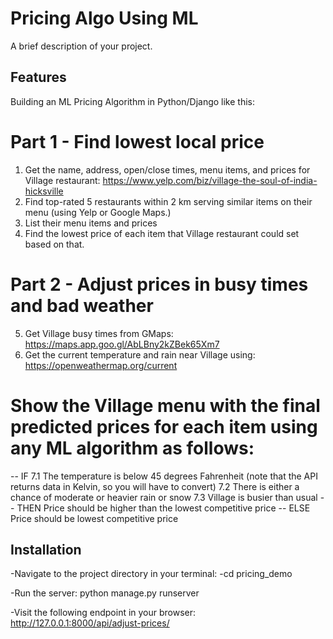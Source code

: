 # Pricing Algo Using ML

A brief description of your project.

## Features
Building an ML Pricing Algorithm in Python/Django like this:

# Part 1 - Find lowest local price
1. Get the name, address, open/close times, menu items, and prices for Village restaurant:   https://www.yelp.com/biz/village-the-soul-of-india-hicksville
2. Find top-rated 5 restaurants within 2 km serving similar items on their menu (using Yelp or Google Maps.)
3. List their menu items and prices
4. Find the lowest price of each item that Village restaurant could set based on that.

#  Part 2 - Adjust prices in busy times and bad weather
5. Get Village busy times from GMaps:  https://maps.app.goo.gl/AbLBny2kZBek65Xm7
6. Get the current temperature and rain near Village using:  https://openweathermap.org/current

# Show the Village menu with the final predicted prices for each item using any ML algorithm as follows:

-- IF
7.1 The temperature is below 45 degrees Fahrenheit (note that the API returns data in Kelvin, so you will have to convert)
7.2 There is either a chance of moderate or heavier rain or snow
7.3 Village is busier than usual
-- THEN
Price should be higher than the lowest competitive price
-- ELSE
Price should be lowest competitive price

## Installation
-Navigate to the project directory in your terminal:
     -cd pricing_demo

-Run the server: python manage.py runserver 

 -Visit the following endpoint in your browser: http://127.0.0.1:8000/api/adjust-prices/
